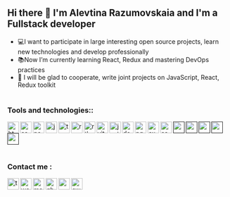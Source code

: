 ## Hi there 👋 I'm Alevtina Razumovskaia and I'm a Fullstack developer
- 💻I want to participate in large interesting open source projects, learn new technologies and develop professionally
- 📚Now I’m currently learning React, Redux and mastering DevOps practices
- 💞️ I will be glad to cooperate, write joint projects on JavaScript, React, Redux toolkit
#
### Tools and technologies::

<a href="https://html.com/">
<img align="left" alt="html" width="26px" src="../ally-razum/assets/icons8-html-48.png" style="max-width: 100%;">
</a>
<a href="https://www.w3.org/Style/CSS/">
<img align="left" alt="css" width="26px" src="../ally-razum/assets/icons8-css-48.png" style="max-width: 100%;">
</a>
<a href="https://nodejs.org/en">
<img align="left" alt="node" width="26px" src="../ally-razum/assets/icons8-nodejs-48.png" style="max-width: 100%;">
</a>
<a href="https://developer.mozilla.org/en-US/docs/Web/JavaScript">
<img align="left" alt="js" width="26px" src="../ally-razum/assets/icons8-js-48.png" style="max-width: 100%;">
</a>
<a href="https://www.typescriptlang.org/">
<img align="left" alt="ts" width="26px" src="../ally-razum/assets/icons8-машинопись-48.png" style="max-width: 100%;">
</a>
<a href="https://react.dev/">
<img align="left" alt="react" width="26px" src="../ally-razum/assets/icons8-react-native-48.png" style="max-width: 100%;">
</a>
<a href="https://redux-toolkit.js.org/">
<img align="left" alt="rtk" width="26px" src="../ally-razum/assets/icons8-сокращение-48.png" style="max-width: 100%;">
</a>
<a href="https://vitejs.dev/">
<img align="left" alt="vite" width="26px" src="../ally-razum/assets/icons8-быстро-48.png" style="max-width: 100%;">
</a>
<a href="https://jestjs.io/">
<img align="left" alt="jest" width="26px" src="../ally-razum/assets/jest.png" style="max-width: 100%;">
</a>
<a href="https://app.docker.com/">
<img align="left" alt="docker" width="26px" src="../ally-razum/assets/icons8-docker-48.png" style="max-width: 100%;">
</a>
<a href="https://www.postgresql.org/">
<img align="left" alt="pg" width="26px" src="../ally-razum/assets/icons8-postgresql-48.png" style="max-width: 100%;">
</a>
<a href="https://expressjs.com/">
<img align="left" alt="ex" width="26px" src="../ally-razum/assets/icons8-экспресс-js-48.png" style="max-width: 100%;">
</a>
<a href="https://sass-lang.com/">
<img align="left" alt="sass" width="26px" src="../ally-razum/assets/icons8-sass-48.png" style="max-width: 100%;">
</a>
<a href="">
<img align="left" alt="" width="26px" src="../ally-razum/assets/" style="max-width: 100%;">
</a>
<a href="">
<img align="left" alt="" width="26px" src="../ally-razum/assets/" style="max-width: 100%;">
</a>
<a href="">
<img align="left" alt="" width="26px" src="../ally-razum/assets/" style="max-width: 100%;">
</a>
<a href="">
<img align="left" alt="" width="26px" src="../ally-razum/assets/" style="max-width: 100%;">
</a>
<a href="">
<img align="left" alt="" width="26px" src="../ally-razum/assets/" style="max-width: 100%;">
</a>



<div style="clear:both;"></div>


#
### Сontact me :

<a href="https://t.me/alya10816">
<img align="left" alt="tg" width="26px" src="../ally-razum/assets/telegram_3670070.png" style="max-width: 100%;">
</a>
<a href="https://wa.me/qr/H7WYVBBSGU6BJ1">
<img align="left" alt="wa" width="26px" src="../ally-razum/assets/whatsapp_3670051.png" style="max-width: 100%;">
</a>
<a href="alevtina.razumovskaia@mail.ru">
<img align="left" alt="mail" width="26px" src="../ally-razum/assets/mail.png" style="max-width: 100%;">
</a>
<a href="https://github.com/ally-razum">
<img align="left" alt="gh" width="26px" src="../ally-razum/assets/icons8-github-64.png" style="max-width: 100%;">
</a>
<a href="https://gitlab.com/pallawmoon">
<img align="left" alt="" width="26px" src="../ally-razum/assets/icons8-gitlab-48.png" style="max-width: 100%;">
</a> 
<a href="https://www.codewars.com/users/Ally%20Razum">
<img align="left" alt="cw" width="26px" src="../ally-razum/assets/codewars.png" style="max-width: 100%;">
</a>




<!---
ally-razum/ally-razum is a ✨ special ✨ repository because its `README.md` (this file) appears on your GitHub profile.
You can click the Preview link to take a look at your changes.
--->
